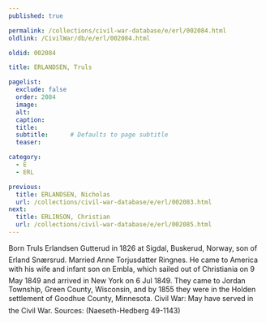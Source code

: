 ```yaml
---
published: true

permalink: /collections/civil-war-database/e/erl/002084.html
oldlink: /CivilWar/db/e/erl/002084.html

oldid: 002084

title: ERLANDSEN, Truls

pagelist:
  exclude: false
  order: 2084
  image: 
  alt:
  caption:
  title:
  subtitle:      # Defaults to page subtitle
  teaser:

category: 
  - E 
  - ERL

previous:
  title: ERLANDSEN, Nicholas
  url: /collections/civil-war-database/e/erl/002083.html  
next:
  title: ERLINSON, Christian
  url: /collections/civil-war-database/e/erl/002085.html   
---
```

Born &#147;Truls Erlandsen Gutterud&#148; in 1826 at Sigdal, Buskerud, Norway, son of Erland Sn&aelig;rsrud. Married Anne Torjusdatter Ringnes. He came to America with his wife and infant son on &#147;Embla&#148;, which sailed out of Christiania on 9 May 1849 and arrived in New York on 6 Jul 1849. They came to Jordan Township, Green County, Wisconsin, and by 1855 they were in the Holden settlement of Goodhue County, Minnesota. Civil War: &#147;May have served in the Civil War.&#148; Sources: (Naeseth-Hedberg &#146;49-1143)